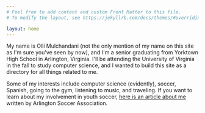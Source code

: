 ```yaml
---
# Feel free to add content and custom Front Matter to this file.
# To modify the layout, see https://jekyllrb.com/docs/themes/#overriding-theme-defaults

layout: home
---
```

My name is Olli Mulchandani (not the only mention of my name on this site as I'm sure you've seen by now), and I'm a senior graduating from Yorktown High School in Arlington, Virginia. I'll be attending the University of Virginia in the fall to study computer science, and I wanted to build this site as a directory for all things related to me.

Some of my interests include computer science (evidently), soccer, Spanish, going to the gym, listening to music, and traveling. If you want to learn about my involvement in youth soccer, [here is an article about me](http://www.arlingtonsoccer.com/players-first-leadership-council-spotlight-olli-mulchandani) written by Arlington Soccer Association.
